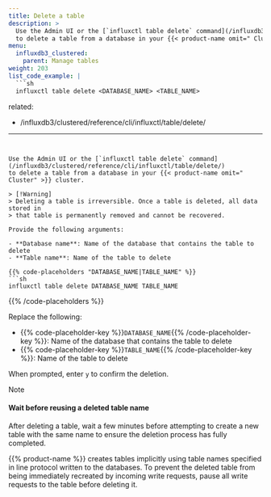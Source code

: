 ```yaml
---
title: Delete a table
description: >
  Use the Admin UI or the [`influxctl table delete` command](/influxdb3/clustered/reference/cli/influxctl/table/delete/)
  to delete a table from a database in your {{< product-name omit=" Cluster" >}} cluster.
menu:
  influxdb3_clustered:
    parent: Manage tables
weight: 203
list_code_example: |
  ```sh
  influxctl table delete <DATABASE_NAME> <TABLE_NAME>
  ```
related:
  - /influxdb3/clustered/reference/cli/influxctl/table/delete/
---
```


Use the Admin UI or the [`influxctl table delete` command](/influxdb3/clustered/reference/cli/influxctl/table/delete/)
to delete a table from a database in your {{< product-name omit=" Cluster" >}} cluster.

> [!Warning]
> Deleting a table is irreversible. Once a table is deleted, all data stored in
> that table is permanently removed and cannot be recovered.

Provide the following arguments:

- **Database name**: Name of the database that contains the table to delete
- **Table name**: Name of the table to delete

{{% code-placeholders "DATABASE_NAME|TABLE_NAME" %}}
```sh
influxctl table delete DATABASE_NAME TABLE_NAME
```
{{% /code-placeholders %}}

Replace the following:

- {{% code-placeholder-key %}}`DATABASE_NAME`{{% /code-placeholder-key %}}: Name of the database that contains the table to delete
- {{% code-placeholder-key %}}`TABLE_NAME`{{% /code-placeholder-key %}}: Name of the table to delete

When prompted, enter `y` to confirm the deletion.

> [!Note]
> #### Wait before reusing a deleted table name
> 
> After deleting a table, wait a few minutes before attempting to create a new
> table with the same name to ensure the deletion process has fully completed.
> 
> {{% product-name %}} creates tables implicitly using table names specified in
> line protocol written to the databases. To prevent the deleted table from being
> immediately recreated by incoming write requests, pause all write requests to
> the table before deleting it.
